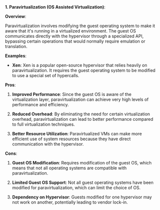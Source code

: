 
**1. Paravirtualization (OS Assisted Virtualization)**:

**Overview**:

Paravirtualization involves modifying the guest operating system to make it aware that it's running in a virtualized environment. The guest OS communicates directly with the hypervisor through a specialized API, bypassing certain operations that would normally require emulation or translation.

**Examples**:

- **Xen**: Xen is a popular open-source hypervisor that relies heavily on paravirtualization. It requires the guest operating system to be modified to use a special set of hypercalls.

**Pros**:

1. **Improved Performance**: Since the guest OS is aware of the virtualization layer, paravirtualization can achieve very high levels of performance and efficiency.

2. **Reduced Overhead**: By eliminating the need for certain virtualization overhead, paravirtualization can lead to better performance compared to full virtualization techniques.

3. **Better Resource Utilization**: Paravirtualized VMs can make more efficient use of system resources because they have direct communication with the hypervisor.

**Cons**:

1. **Guest OS Modification**: Requires modification of the guest OS, which means that not all operating systems are compatible with paravirtualization.

2. **Limited Guest OS Support**: Not all guest operating systems have been modified for paravirtualization, which can limit the choice of OS.

3. **Dependency on Hypervisor**: Guests modified for one hypervisor may not work on another, potentially leading to vendor lock-in.

